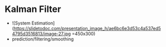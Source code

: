 # Kalman Filter

* ![System Estimation](https://slidetodoc.com/presentation_image_h/ae6bc6e3d53c4a537ed54795d3516813/image-27.jpg =450x300)
* prediction/filtering/smoothing